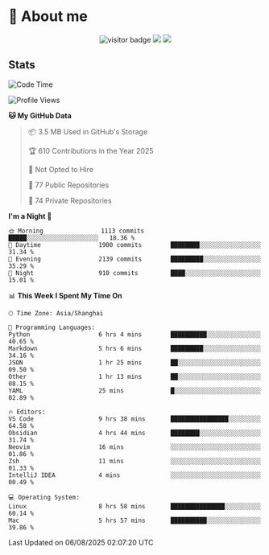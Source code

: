 <!-- ![](https://youpai.roccoshi.top/img/20200804214216.png) -->

# 🧐 About me
 
<p align="center">
<img src="https://visitor-badge.laobi.icu/badge?page_id=Lincest.Lincest&title=hits" alt="visitor badge"/>
<a href="mailto:imroccoshi@gmail.com"><img src="https://img.shields.io/badge/gmail-imroccoshi%40gmail.com-red"></a>
<a href="https://blog.roccoshi.top"><img src="https://img.shields.io/badge/blog-roccoshi-green"></a>
</p>

## Stats

<!--START_SECTION:waka-->
![Code Time](http://img.shields.io/badge/Code%20Time-2%2C619%20hrs%2045%20mins-blue)

![Profile Views](http://img.shields.io/badge/Profile%20Views-1-blue)

**🐱 My GitHub Data** 

> 📦 3.5 MB Used in GitHub's Storage 
 > 
> 🏆 610 Contributions in the Year 2025
 > 
> 🚫 Not Opted to Hire
 > 
> 📜 77 Public Repositories 
 > 
> 🔑 74 Private Repositories 
 > 
**I'm a Night 🦉** 

```text
🌞 Morning                1113 commits        █████░░░░░░░░░░░░░░░░░░░░   18.36 % 
🌆 Daytime                1900 commits        ████████░░░░░░░░░░░░░░░░░   31.34 % 
🌃 Evening                2139 commits        █████████░░░░░░░░░░░░░░░░   35.29 % 
🌙 Night                  910 commits         ████░░░░░░░░░░░░░░░░░░░░░   15.01 % 
```


📊 **This Week I Spent My Time On** 

```text
🕑︎ Time Zone: Asia/Shanghai

💬 Programming Languages: 
Python                   6 hrs 4 mins        ██████████░░░░░░░░░░░░░░░   40.65 % 
Markdown                 5 hrs 6 mins        █████████░░░░░░░░░░░░░░░░   34.16 % 
JSON                     1 hr 25 mins        ██░░░░░░░░░░░░░░░░░░░░░░░   09.50 % 
Other                    1 hr 13 mins        ██░░░░░░░░░░░░░░░░░░░░░░░   08.15 % 
YAML                     25 mins             █░░░░░░░░░░░░░░░░░░░░░░░░   02.89 % 

🔥 Editors: 
VS Code                  9 hrs 38 mins       ████████████████░░░░░░░░░   64.58 % 
Obsidian                 4 hrs 44 mins       ████████░░░░░░░░░░░░░░░░░   31.74 % 
Neovim                   16 mins             ░░░░░░░░░░░░░░░░░░░░░░░░░   01.86 % 
Zsh                      11 mins             ░░░░░░░░░░░░░░░░░░░░░░░░░   01.33 % 
IntelliJ IDEA            4 mins              ░░░░░░░░░░░░░░░░░░░░░░░░░   00.49 % 

💻 Operating System: 
Linux                    8 hrs 58 mins       ███████████████░░░░░░░░░░   60.14 % 
Mac                      5 hrs 57 mins       ██████████░░░░░░░░░░░░░░░   39.86 % 
```


 Last Updated on 06/08/2025 02:07:20 UTC
<!--END_SECTION:waka-->


